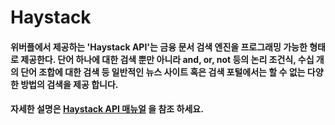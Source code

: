 # Haystack

#### 위버플에서 제공하는 'Haystack API'는 금융 문서 검색 엔진을 프로그래밍 가능한 형태로 제공한다. 단어 하나에 대한 검색 뿐만 아니라 and, or, not 등의 논리 조건식, 수십 개의 단어 조합에 대한 검색 등 일반적인 뉴스 사이트 혹은 검색 포털에서는 할 수 없는 다양한 방법의 검색을 제공 합니다.

####  자세한 설명은 [Haystack API 매뉴얼](https://developers.koscom.co.kr/resources/documentation/20171215_Haystack%20API.pdf) 을 참조 하세요.

